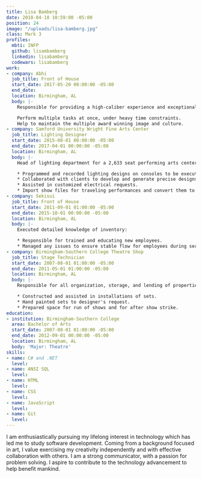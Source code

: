 ```yaml
---
title: Lisa Bamberg
date: 2018-04-18 10:59:00 -05:00
position: 24
image: "/uploads/lisa-bamberg.jpg"
class: Mark 3
profiles:
  mbti: INFP
  github: lisambamberg
  linkedin: lisabamberg
  codewars: lisabamberg
work:
- company: Abhi
  job_title: Front of House
  start_date: 2017-05-20 00:00:00 -05:00
  end_date: 
  location: Birmingham, AL
  body: |-
    Responsible for providing a high-caliber experience and exceptional customer service:

    Perform multiple tasks at once, under heavy time constraints.
    Help to maintain the multiple award winning image and culture.
- company: Samford University Wright Fine Arts Center
  job_title: Lighting Designer
  start_date: 2015-08-01 00:00:00 -05:00
  end_date: 2017-04-01 00:00:00 -05:00
  location: Birmingham, AL
  body: |-
    Head of lighting department for a 2,633 seat performing arts center. Designed lighting for Samford University’s productions, contracted work including the Alabama Ballet and Alabama Symphony Orchestra and national touring companies:

    * Programmed and recorded lighting designs on consoles to be executed during show time.
    * Collaborated with clients to develop and generate precise designs to their specifications.
    * Assisted in customized electrical requests.
    * Import show files for traveling performances and convert them to be able for in house equipment.
- company: Sekisui
  job_title: Front of House
  start_date: 2011-09-01 01:00:00 -05:00
  end_date: 2015-10-01 00:00:00 -05:00
  location: Birmingham, AL
  body: |-
    Executed detailed knowledge of inventory:

    * Responsible for trained and educating new employees.
    * Managed any issues to ensure stable flow for employees during service.
- company: Birmingham-Southern College Theatre Shop
  job_title: Stage Technician
  start_date: 2007-08-01 01:00:00 -05:00
  end_date: 2011-05-01 01:00:00 -05:00
  location: Birmingham, AL
  body: |-
    Responsible for all organization, storage, and lending of properties:

    * Constructed and assisted in installations of sets.
    * Hand painted sets to designer's request.
    * Prepared space for run of shows and for after show strike.
education:
- institution: Birmingham-Southern College
  area: Bachelor of Arts
  start_date: 2007-08-01 01:00:00 -05:00
  end_date: 2012-09-01 00:00:00 -05:00
  location: Birmingham, AL
  body: 'Major: Theatre'
skills:
- name: C# and .NET
  level: 
- name: ANSI SQL
  level: 
- name: HTML
  level: 
- name: CSS
  level: 
- name: JavaScript
  level: 
- name: Git
  level: 
---
```


I am enthusiastically pursuing my lifelong interest in technology which has led me to study software development. Coming from a background focused in art, I value exercising my creativity independently and with effective collaboration with others. I am a strong communicator, with a passion for problem solving. I aspire to contribute to the technology advancement to help benefit mankind.